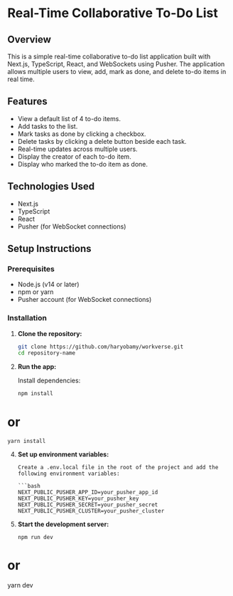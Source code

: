 # Real-Time Collaborative To-Do List

## Overview

This is a simple real-time collaborative to-do list application built with Next.js, TypeScript, React, and WebSockets using Pusher. The application allows multiple users to view, add, mark as done, and delete to-do items in real time.

## Features

- View a default list of 4 to-do items.
- Add tasks to the list.
- Mark tasks as done by clicking a checkbox.
- Delete tasks by clicking a delete button beside each task.
- Real-time updates across multiple users.
- Display the creator of each to-do item.
- Display who marked the to-do item as done.

## Technologies Used

- Next.js
- TypeScript
- React
- Pusher (for WebSocket connections)

## Setup Instructions

### Prerequisites

- Node.js (v14 or later)
- npm or yarn
- Pusher account (for WebSocket connections)

### Installation

1. **Clone the repository:**

   ```bash
   git clone https://github.com/haryobamy/workverse.git
   cd repository-name

   ```

2. **Run the app:**

   Install dependencies:

   ```bash
   npm install
   ```

# or

    yarn install

4.  **Set up environment variables:**

        Create a .env.local file in the root of the project and add the following environment variables:

        ```bash
        NEXT_PUBLIC_PUSHER_APP_ID=your_pusher_app_id
        NEXT_PUBLIC_PUSHER_KEY=your_pusher_key
        NEXT_PUBLIC_PUSHER_SECRET=your_pusher_secret
        NEXT_PUBLIC_PUSHER_CLUSTER=your_pusher_cluster

5.  **Start the development server:**

        npm run dev

# or

yarn dev
